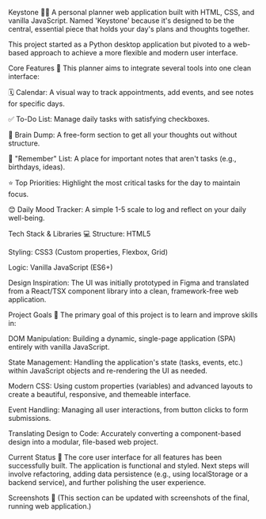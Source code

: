 Keystone 📝✨
A personal planner web application built with HTML, CSS, and vanilla JavaScript. Named 'Keystone' because it's designed to be the central, essential piece that holds your day's plans and thoughts together.

This project started as a Python desktop application but pivoted to a web-based approach to achieve a more flexible and modern user interface.

Core Features 🎯
This planner aims to integrate several tools into one clean interface:

🗓️ Calendar: A visual way to track appointments, add events, and see notes for specific days.

✅ To-Do List: Manage daily tasks with satisfying checkboxes.

🧠 Brain Dump: A free-form section to get all your thoughts out without structure.

📌 "Remember" List: A place for important notes that aren't tasks (e.g., birthdays, ideas).

⭐ Top Priorities: Highlight the most critical tasks for the day to maintain focus.

😊 Daily Mood Tracker: A simple 1-5 scale to log and reflect on your daily well-being.

Tech Stack & Libraries 💻
Structure: HTML5

Styling: CSS3 (Custom properties, Flexbox, Grid)

Logic: Vanilla JavaScript (ES6+)

Design Inspiration: The UI was initially prototyped in Figma and translated from a React/TSX component library into a clean, framework-free web application.

Project Goals 🧠
The primary goal of this project is to learn and improve skills in:

DOM Manipulation: Building a dynamic, single-page application (SPA) entirely with vanilla JavaScript.

State Management: Handling the application's state (tasks, events, etc.) within JavaScript objects and re-rendering the UI as needed.

Modern CSS: Using custom properties (variables) and advanced layouts to create a beautiful, responsive, and themeable interface.

Event Handling: Managing all user interactions, from button clicks to form submissions.

Translating Design to Code: Accurately converting a component-based design into a modular, file-based web project.

Current Status 🚀
The core user interface for all features has been successfully built. The application is functional and styled. Next steps will involve refactoring, adding data persistence (e.g., using localStorage or a backend service), and further polishing the user experience.

Screenshots 🎨
(This section can be updated with screenshots of the final, running web application.)